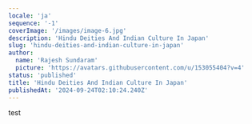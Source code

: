 ```yaml
---
locale: 'ja'
sequence: '-1'
coverImage: '/images/image-6.jpg'
description: 'Hindu Deities And Indian Culture In Japan'
slug: 'hindu-deities-and-indian-culture-in-japan'
author:
  name: 'Rajesh Sundaram'
  picture: 'https://avatars.githubusercontent.com/u/153055404?v=4'
status: 'published'
title: 'Hindu Deities And Indian Culture In Japan'
publishedAt: '2024-09-24T02:10:24.240Z'
---
```


test
